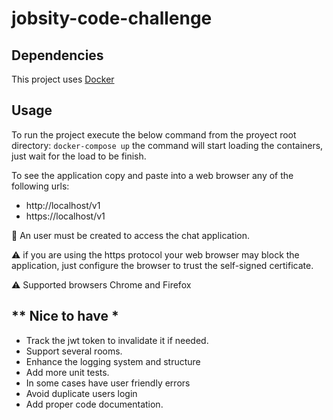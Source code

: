 # jobsity-code-challenge #

## Dependencies ##
This project uses [Docker](https://www.docker.com/get-started "Docker Get Started")

## Usage ##
To run the project execute the below command from the proyect root directory: 
`docker-compose up` 
the command will start loading the containers, just wait for the load to be finish.

To see the application copy and paste into a web browser any of the following urls:

- http://localhost/v1
- https://localhost/v1

:closed_lock_with_key: An user must be created to access the chat application.

:warning: if you are using the https protocol your web browser may block the application, just configure the browser to trust the self-signed certificate.

:warning: Supported browsers Chrome and Firefox

## ** Nice to have * ##
- Track the jwt token to invalidate it if needed.
- Support several rooms.
- Enhance the logging system and structure
- Add more unit tests.
- In some cases have user friendly errors
- Avoid duplicate users login
- Add proper code documentation.
